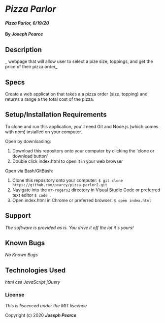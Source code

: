 # _Pizza Parlor_

#### _Pizza Parlor, 6/19/20_

#### By _**Joseph Pearce**_

## Description

_ webpage that will allow user to select a pize size, toppings, 
and get the price of their pizza order_


## Specs

Create a web application that takes a a pizza order (size, topping) and returns a range a the total cost of the pizza. 


## Setup/Installation Requirements

To clone and run this application, you'll need Git and Node.js (which comes with npm) installed on your computer.

Open by downloading:
1. Download this repository onto your computer by clicking the 'clone or download button'
2. Double click index.html to open it in your web browser

Open via Bash/GitBash:
1. Clone this repository onto your computer:
`$ git clone https://github.com/pearcy/pizza-parlor2.git`
2. Navigate into the `mr-rogers2` directory in Visual Studio Code or preferred text editor
`$ code .`
3. Open index.html in Chrome or preferred browser:
`$ open index.html`


## Support

_The software is provided as is. You drive it off the lot it's yours!_


## Known Bugs

_No Known Bugs_


## Technologies Used

_html_
_css_
_JavaScript_
_jQuery_


### License

*This is liscenced under the MIT liscence*

Copyright (c) 2020 **_Joseph Pearce_**
